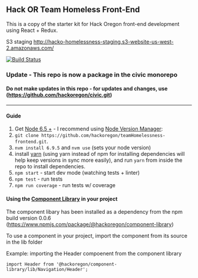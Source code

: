 
## Hack OR Team Homeless Front-End

This is a copy of the starter kit for Hack Oregon front-end development using React + Redux.

S3   staging
http://hacko-homelessness-staging.s3-website-us-west-2.amazonaws.com/

[![Build Status](https://travis-ci.org/hackoregon/teamHomelessness-frontend.svg?branch=master)](https://travis-ci.org/hackoregon/teamHomelessness-frontend)


### Update - This repo is now a package in the civic monorepo
#### Do not make updates in this repo - for updates and changes, use (https://github.com/hackoregon/civic.git)
___


#### Guide
1. Get [Node 6.5 +](https://nodejs.org) - I recommend using [Node Version Manager](https://github.com/creationix/nvm#install-script):
2. `git clone https://github.com/hackoregon/teamHomelessness-frontend.git`.
3. `nvm install 6.9.5` and `nvm use` (sets your node version)
3. install [yarn](https://yarnpkg.com/en/docs/install) (using yarn instead of npm for installing dependencies will help keep versions in sync more easily), and run `yarn` from inside the repo to install dependencies.
4. `npm start` - start dev mode (watching tests + linter)
5. `npm test` - run tests
6. `npm run coverage` - run tests w/ coverage


#### Using the [Component Library](https://github.com/hackoregon/component-library) in your project
The component libary has been installed as a dependency from the npm build version 0.0.6 (https://www.npmjs.com/package/@hackoregon/component-library)

To use a component in your project, import the component from its source in the lib folder  

Example:  importing the Header compoenent from the component library  

`import Header from '@hackoregon/component-library/lib/Navigation/Header';`
